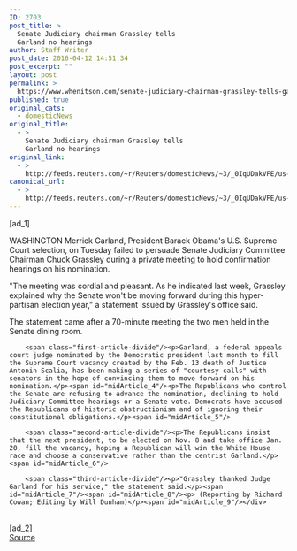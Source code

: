 ```yaml
---
ID: 2703
post_title: >
  Senate Judiciary chairman Grassley tells
  Garland no hearings
author: Staff Writer
post_date: 2016-04-12 14:51:34
post_excerpt: ""
layout: post
permalink: >
  https://www.whenitson.com/senate-judiciary-chairman-grassley-tells-garland-no-hearings/
published: true
original_cats:
  - domesticNews
original_title:
  - >
    Senate Judiciary chairman Grassley tells
    Garland no hearings
original_link:
  - >
    http://feeds.reuters.com/~r/Reuters/domesticNews/~3/_0IqUDakVFE/us-usa-court-garland-idUSKCN0X91OO
canonical_url:
  - >
    http://feeds.reuters.com/~r/Reuters/domesticNews/~3/_0IqUDakVFE/us-usa-court-garland-idUSKCN0X91OO
---
```

 [ad_1]
<br><div id="articleText">
<span id="midArticle_start"/>

<span id="midArticle_0"/><span class="focusParagraph" readability="6"><p><span class="articleLocation">WASHINGTON</span> Merrick Garland, President Barack Obama's U.S. Supreme Court selection, on Tuesday failed to persuade Senate Judiciary Committee Chairman Chuck Grassley during a private meeting to hold confirmation hearings on his nomination.</p></span><span id="midArticle_1"/><p>"The meeting was cordial and pleasant. As he indicated last week, Grassley explained why the Senate won't be moving forward during this hyper-partisan election year," a statement issued by Grassley's office said.</p><span id="midArticle_2"/><p>The statement came after a 70-minute meeting the two men held in the Senate dining room.</p><span id="midArticle_3"/>
        
        <span class="first-article-divide"/><p>Garland, a federal appeals court judge nominated by the Democratic president last month to fill the Supreme Court vacancy created by the Feb. 13 death of Justice Antonin Scalia, has been making a series of "courtesy calls" with senators in the hope of convincing them to move forward on his nomination.</p><span id="midArticle_4"/><p>The Republicans who control the Senate are refusing to advance the nomination, declining to hold Judiciary Committee hearings or a Senate vote. Democrats have accused the Republicans of historic obstructionism and of ignoring their constitutional obligations.</p><span id="midArticle_5"/>
        
        <span class="second-article-divide"/><p>The Republicans insist that the next president, to be elected on Nov. 8 and take office Jan. 20, fill the vacancy, hoping a Republican will win the White House race and choose a conservative rather than the centrist Garland.</p><span id="midArticle_6"/>
        
        <span class="third-article-divide"/><p>"Grassley thanked Judge Garland for his service," the statement said.</p><span id="midArticle_7"/><span id="midArticle_8"/><p> (Reporting by Richard Cowan; Editing by Will Dunham)</p><span id="midArticle_9"/></div>
<br>[ad_2]
<br><a href="http://feeds.reuters.com/~r/Reuters/domesticNews/~3/_0IqUDakVFE/us-usa-court-garland-idUSKCN0X91OO">Source </a>